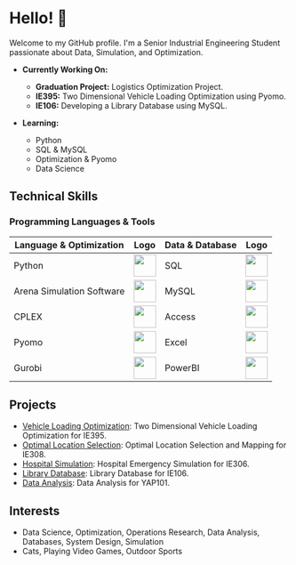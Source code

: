 # Hello! 👋

Welcome to my GitHub profile. I'm a Senior Industrial Engineering Student passionate about Data, Simulation, and Optimization.

- **Currently Working On:**
  - **Graduation Project:** Logistics Optimization Project.
  - **IE395:** Two Dimensional Vehicle Loading Optimization using Pyomo. 
  - **IE106:** Developing a Library Database using MySQL.

- **Learning:**  
  - Python  
  - SQL & MySQL
  - Optimization & Pyomo
  - Data Science

## Technical Skills

### Programming Languages & Tools
| Language & Optimization    | Logo | Data & Database            | Logo |
|----------------------------|------|----------------------------|------|
| Python                     | <img src="https://upload.wikimedia.org/wikipedia/commons/c/c3/Python-logo-notext.svg" width="40" /> | SQL                        | <img src="https://upload.wikimedia.org/wikipedia/commons/8/87/Sql_data_base_with_logo.png" width="40" /> |
| Arena Simulation Software  | <img src="https://rockwellautomation.scene7.com/is/image/rockwellautomation/FT-logo_Arena_FTblue_SubNav?wid=1280&fmt=png-alpha" width="40" /> | MySQL                      | <img src="https://upload.wikimedia.org/wikipedia/en/d/dd/MySQL_logo.svg" width="40" /> |
| CPLEX                      | <img src="https://usoftly.ir/wp-content/uploads/2024/02/IBM-ILOG-CPLEX-Optimization-Studio.png" width="40" /> |Access                     | <img src="https://upload.wikimedia.org/wikipedia/commons/thumb/f/f8/Microsoft_Access_2013-2019_logo.svg/1200px-Microsoft_Access_2013-2019_logo.svg.png" width="40" /> |
| Pyomo                      | <img src="https://upload.wikimedia.org/wikipedia/en/f/fd/Pyomo_Logo_Without_Text.png" width="40" /> | Excel                      | <img src="https://upload.wikimedia.org/wikipedia/commons/7/73/Microsoft_Excel_2013-2019_logo.svg" width="40" /> |
| Gurobi                     | <img src="https://avatars.githubusercontent.com/u/15114496?s=280&v=4" width="40" /> | PowerBI                    | <img src="https://upload.wikimedia.org/wikipedia/commons/thumb/c/cf/New_Power_BI_Logo.svg/630px-New_Power_BI_Logo.svg.png" width="40" /> |

## Projects
- [Vehicle Loading Optimization](https://github.com/nebilimdolugozuksundediler/end395): Two Dimensional Vehicle Loading Optimization for IE395.
- [Optimal Location Selection](https://github.com/nebilimdolugozuksundediler/end308): Optimal Location Selection and Mapping for IE308.
- [Hospital Simulation](https://github.com/nebilimdolugozuksundediler/end306): Hospital Emergency Simulation for IE306.
- [Library Database](https://github.com/nebilimdolugozuksundediler/end106): Library Database for IE106.
- [Data Analysis](https://github.com/nebilimdolugozuksundediler/yap101): Data Analysis for YAP101.

## Interests
- Data Science, Optimization, Operations Research, Data Analysis, Databases, System Design, Simulation
- Cats, Playing Video Games, Outdoor Sports
